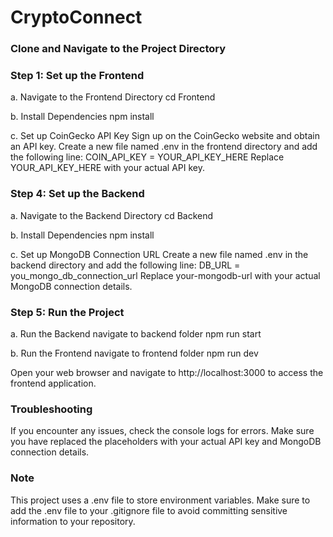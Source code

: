 # CryptoConnect


### Clone and Navigate to the Project Directory

### Step 1: Set up the Frontend

a. Navigate to the Frontend Directory 
        cd Frontend

b. Install Dependencies
        npm install

c. Set up CoinGecko API Key
    Sign up on the CoinGecko website and obtain an API key. Create a new file named .env in the frontend directory and add the following line:
        COIN_API_KEY = YOUR_API_KEY_HERE
        Replace YOUR_API_KEY_HERE with your actual API key.

### Step 4: Set up the Backend

a. Navigate to the Backend Directory
        cd Backend

b. Install Dependencies
        npm install

c. Set up MongoDB Connection URL
    Create a new file named .env in the backend directory and add the following line:
        DB_URL = you_mongo_db_connection_url
        Replace your-mongodb-url with your actual MongoDB connection details.

### Step 5: Run the Project

a. Run the Backend
    navigate to backend folder
        npm run start

b. Run the Frontend
    navigate to frontend folder
        npm run dev

Open your web browser and navigate to http://localhost:3000 to access the frontend application.

### Troubleshooting
If you encounter any issues, check the console logs for errors. Make sure you have replaced the placeholders with your actual API key and MongoDB connection details.

### Note
This project uses a .env file to store environment variables. Make sure to add the .env file to your .gitignore file to avoid committing sensitive information to your repository.

